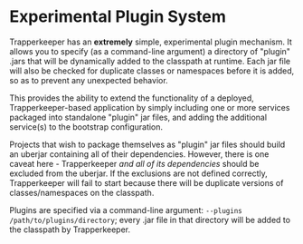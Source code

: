 # Experimental Plugin System

Trapperkeeper has an **extremely** simple, experimental plugin mechanism.  It allows you to specify (as a command-line argument) a directory of "plugin" .jars that will be dynamically added to the classpath at runtime.  Each jar file will also be checked for duplicate classes or namespaces before it is added, so as to prevent any unexpected behavior.

This provides the ability to extend the functionality of a deployed, Trapperkeeper-based application by simply including one or more services packaged into standalone "plugin" jar files, and adding the additional service(s) to the bootstrap configuration.

Projects that wish to package themselves as "plugin" jar files should build an uberjar containing all of their dependencies.  However, there is one caveat here - Trapperkeeper *and all of its dependencies* should be excluded from the uberjar.  If the exclusions are not defined correctly, Trapperkeeper will fail to start because there will be duplicate versions of classes/namespaces on the classpath.

Plugins are specified via a command-line argument: `--plugins /path/to/plugins/directory`; every .jar file in that directory will be added to the classpath by Trapperkeeper.
